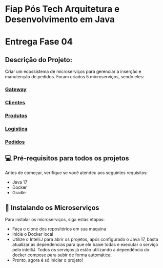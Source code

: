 # Fiap Pós Tech  Arquitetura e Desenvolvimento em Java

# Entrega Fase 04

## Descrição do Projeto:

Criar um ecossistema de microserviços para gerenciar a inserção e manutenção de pedidos. Foram criados 5 microserviços, sendo eles:

### [Gateway](https://github.com/brunorosselli/fiap-api-gateway) 
### [Clientes](https://github.com/brunorosselli/ms-gerenciamento-clientes)
### [Produtos](https://github.com/brunorosselli/fiap-ms-gerenciamento-produtos) 
### [Logistica](https://github.com/brunorosselli/fiap-ms-gerenciamento-logistica) 
### [Pedidos](https://github.com/brunorosselli/fiap-ms-gerenciamento-pedidos) 

## 💻 Pré-requisitos para todos os projetos

Antes de começar, verifique se você atendeu aos seguintes requisitos:

- Java 17
- Docker
- Gradle

## 🚀 Instalando os Microserviços

Para instalar os microserviços, siga estas etapas:

- Faça o clone dos repositórios em sua máquina
- Inicie o Docker local
- Utilize o IntelliJ para abrir os projetos, após configurado o Java 17, basta atualizar as dependencias para que ele baixe todas e executar o serviço pelo intelliJ. Todos os serviços já estão utilizando a dependência do docker compose para subir de forma automática.
- Pronto, agora é só iniciar o projeto!

